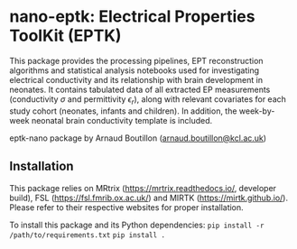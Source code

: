 # nano-eptk: Electrical Properties ToolKit (EPTK)
This package provides the processing pipelines, EPT reconstruction algorithms and statistical analysis notebooks used for investigating electrical conductivity and its relationship with brain development in neonates. It contains tabulated data of all extracted EP measurements (conductivity $\sigma$ and permittivity $\epsilon_r$), along with relevant covariates for each study cohort (neonates, infants and children). In addition, the week-by-week neonatal brain conductivity template is included. 

eptk-nano package by Arnaud Boutillon (arnaud.boutillon@kcl.ac.uk)

## Installation
This package relies on MRtrix (https://mrtrix.readthedocs.io/, developer build), FSL (https://fsl.fmrib.ox.ac.uk/) and MIRTK (https://mirtk.github.io/). Please refer to their respective websites for proper installation.

To install this package and its Python dependencies:
`pip install -r /path/to/requirements.txt`
`pip install .`
